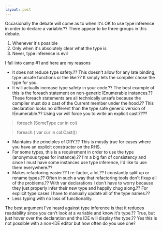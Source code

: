 ```yaml
---
layout: post
---
```

Occasionally the debate will come as to when it's OK to use type inference in
order to declare a variable.?? There appear to be three groups in this debate.

  1. Whenever it's possible
  2. Only when it's absolutely clear what the type is 
  3. Never, type inference is evil

I fall into camp #1 and here are my reasons

  * It does not reduce type safety.?? This doesn't allow for any late binding, type unsafe functions or the like.?? It simply lets the compiler chose the type for you.
  * It will actually increase type safety in your code.?? The best example of this is the foreach statement on non-generic IEnumerable instances.?? These foreach statements are all technically unsafe because the compiler must do a cast of the Current member under the hood.?? This declaration looks no different than the type safe generic version of IEnumerable.?? Using var will force you to write an explicit cast.????

> foreach (SomeType cur in col)

> foreach ( var cur in col.Cast<SomeType>())

  * Maintains the principles of DRY.?? This is mostly true for cases where you have an explicit constructor on the RHS.
  * For some types, this is a requirement in order to use the type (anonymous types for instance).?? I'm a big fan of consistency and since I must have some instances use type inference, I'd like to use them everywhere.??
  * Makes refactoring easier.?? I re-factor, a lot.?? I constantly split up or rename types.?? Often in such a way that refactoring tools don't fixup all of the problems.?? With var declarations I don't have to worry because they just properly infer their new type and happily chug along.?? For explicit type cases I have to manually update all of the type names.??
  * Less typing with no loss of functionality.

The best argument I've heard against type inference is that it reduces
readability since you can't look at a variable and know it's type.?? True, but
just hover over the declaration and the IDE will display the type.?? Yes this
is not possible with a non-IDE editor but how often do you use one?

